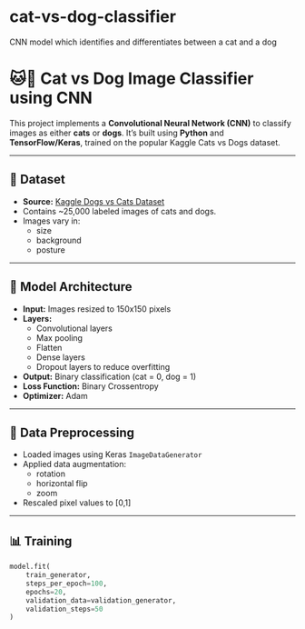 # cat-vs-dog-classifier
CNN model which identifies and differentiates between a cat and a dog
# 🐱🐶 Cat vs Dog Image Classifier using CNN

This project implements a **Convolutional Neural Network (CNN)** to classify images as either **cats** or **dogs**. It’s built using **Python** and **TensorFlow/Keras**, trained on the popular Kaggle Cats vs Dogs dataset.

---

## 📂 Dataset

- **Source:** [Kaggle Dogs vs Cats Dataset](https://www.kaggle.com/c/dogs-vs-cats/data)
- Contains ~25,000 labeled images of cats and dogs.
- Images vary in:
  - size
  - background
  - posture

---

## 🧠 Model Architecture

- **Input:** Images resized to 150x150 pixels
- **Layers:**
  - Convolutional layers
  - Max pooling
  - Flatten
  - Dense layers
  - Dropout layers to reduce overfitting
- **Output:** Binary classification (cat = 0, dog = 1)
- **Loss Function:** Binary Crossentropy
- **Optimizer:** Adam

---

## 🔄 Data Preprocessing

- Loaded images using Keras `ImageDataGenerator`
- Applied data augmentation:
  - rotation
  - horizontal flip
  - zoom
- Rescaled pixel values to [0,1]

---

## 📊 Training

```python
model.fit(
    train_generator,
    steps_per_epoch=100,
    epochs=20,
    validation_data=validation_generator,
    validation_steps=50
)
